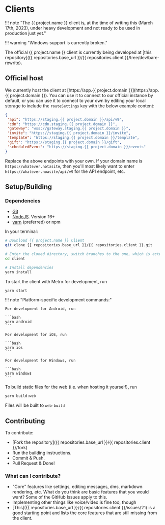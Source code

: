 # Clients

!!! note "The {{ project.name }} client is, at the time of writing this (March 17th, 2023), under heavy development and not ready to be used in production just yet."

!!! warning "Windows support is currently broken."

The official {{ project.name }} client is currently being developed at [this repository]({{ repositories.base_url }}/{{ repositories.client }}/tree/dev/bare-rewrite).

## Official host

We currently host the client at [https://app.{{ project.domain }}](https://app.{{ project.domain }}).
You can use it to connect to our official instance by default,
or you can use it to connect to your own by editing your local storage to include the `routeSettings` key with the below example content:

```json
{
 "api": "https://staging.{{ project.domain }}/api/v9",
 "cdn": "https://cdn.staging.{{ project.domain }}",
 "gateway": "wss://gateway.staging.{{ project.domain }}",
 "invite": "https://staging.{{ project.domain }}/invite",
 "template": "https://staging.{{ project.domain }}/template",
 "gift": "https://staging.{{ project.domain }}/gift",
 "scheduledEvent": "https://staging.{{ project.domain }}/events"
}
```

Replace the above endpoints with your own. If your domain name is `https://whatever.notasite`, then you'll most likely want to enter
`https://whatever.noasite/api/v9` for the API endpoint, etc.

## Setup/Building

### Dependencies

- [Git](https://git-scm.com/)
- [NodeJS](https://nodejs.org). Version 16+
- [yarn](https://yarnpkg.com/) (preferred) or npm

In your terminal:

```bash
# Download {{ project.name }} Client
git clone {{ repositories.base_url }}/{{ repositories.client }}.git

# Enter the cloned directory, switch branches to the one, which is actually being developed
cd client

# Install dependencies
yarn install
```

To start the client with Metro for development, run

```bash
yarn start
```

!!! note "Platform-specific development commands:"

    For development for Android, run

    ```bash
    yarn android
    ```

    For development for iOS, run

    ```bash
    yarn ios
    ```

    For development for Windows, run

    ```bash
    yarn windows
    ```

To build static files for the web (i.e. when hosting it yourself), run

```bash
yarn build:web
```

Files will be built to `web-build`

## Contributing

To contribute:

- [Fork the repository]({{ repositories.base_url }}/{{ repositories.client }}/fork)
- Run the building instructions.
- Commit & Push.
- Pull Request & Done!

### What can I contribute?

- "Core" features like settings, editing messages, dms, markdown rendering, etc. What do you think are basic features that you would want? Some of the GitHub Issues apply to this.
- Implementing other things like voice/video is fine too, though
- [This]({{ repositories.base_url }}/{{ repositories.client }}/issues/21) is a good starting point and lists the core features that are still missing from the client.
